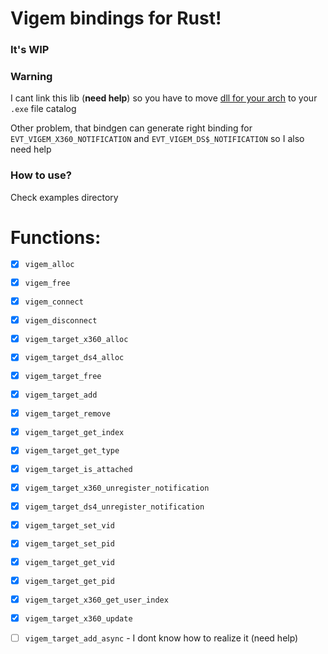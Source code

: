 # Vigem bindings for Rust!

### It's WIP

### Warning
I cant link this lib (**need help**) so you have to move [dll for your  arch]("https://github.com/DuckerMan/vigem/blob/master/dlls/") to your `.exe` file catalog

Other problem, that bindgen can generate right binding for `EVT_VIGEM_X360_NOTIFICATION` and `EVT_VIGEM_DS$_NOTIFICATION` so I also need help

### How to use?
Check examples directory

# Functions:

- [x] `vigem_alloc`
- [x] `vigem_free`
- [x] `vigem_connect`
- [x] `vigem_disconnect`
- [x] `vigem_target_x360_alloc`
- [x] `vigem_target_ds4_alloc`
- [x] `vigem_target_free`
- [x] `vigem_target_add`
- [x] `vigem_target_remove`
- [x] `vigem_target_get_index`
- [x] `vigem_target_get_type`
- [x] `vigem_target_is_attached`
- [x] `vigem_target_x360_unregister_notification`
- [x] `vigem_target_ds4_unregister_notification`
- [x] `vigem_target_set_vid`
- [x] `vigem_target_set_pid`
- [x] `vigem_target_get_vid`
- [x] `vigem_target_get_pid`
- [x] `vigem_target_x360_get_user_index`
- [x] `vigem_target_x360_update`


- [ ] `vigem_target_add_async` - I dont know how to realize it (need help)